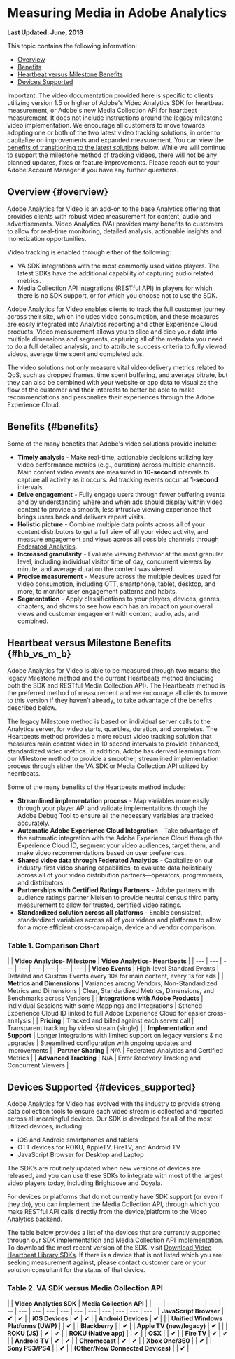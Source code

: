 # Measuring Media in Adobe Analytics

**Last Updated: June, 2018**

This topic contains the following information:

* [Overview](./#overview)
* [Benefits](./)
* [Heartbeat versus Milestone Benefits](./#hb_vs_m_b)
* [Devices Supported](./#devices_supported)

Important: The video documentation provided here is specific to clients utilizing version 1.5 or higher of Adobe's Video Analytics SDK for heartbeat measurement, or Adobe's new Media Collection API for heartbeat measurement. It does not include instructions around the legacy milestone video implementation. We encourage all customers to move towards adopting one or both of the two latest video tracking solutions, in order to capitalize on improvements and expanded measurement. You can view the [benefits of transitioning to the latest solutions](./) below. While we will continue to support the milestone method of tracking videos, there will not be any planned updates, fixes or feature improvements. Please reach out to your Adobe Account Manager if you have any further questions.

## Overview {#overview}

Adobe Analytics for Video is an add-on to the base Analytics offering that provides clients with robust video measurement for content, audio and advertisements. Video Analytics \(VA\) provides many benefits to customers to allow for real-time monitoring, detailed analysis, actionable insights and monetization opportunities.

Video tracking is enabled through either of the following:

* VA SDK integrations with the most commonly used video players. The latest SDKs have the additional capability of capturing audio related metrics. 
* Media Collection API integrations \(RESTful API\) in players for which there is no SDK support, or for which you choose not to use the SDK.

Adobe Analytics for Video enables clients to track the full customer journey across their site, which includes video consumption, and these measures are easily integrated into Analytics reporting and other Experience Cloud products. Video measurement allows you to slice and dice your data into multiple dimensions and segments, capturing all of the metadata you need to do a full detailed analysis, and to attribute success criteria to fully viewed videos, average time spent and completed ads.

The video solutions not only measure vital video delivery metrics related to QoS, such as dropped frames, time spent buffering, and average bitrate, but they can also be combined with your website or app data to visualize the flow of the customer and their interests to better be able to make recommendations and personalize their experiences through the Adobe Experience Cloud.

## Benefits {#benefits}

Some of the many benefits that Adobe's video solutions provide include:

* **Timely analysis** - Make real-time, actionable decisions utilizing key video performance metrics \(e.g., duration\) across multiple channels. Main content video events are measured in **10-second** intervals to capture all activity as it occurs. Ad tracking events occur at **1-second** intervals.
* **Drive engagement** - Fully engage users through fewer buffering events and by understanding where and when ads should display within video content to provide a smooth, less intrusive viewing experience that brings users back and delivers repeat visits. 
* **Holistic picture** - Combine multiple data points across all of your content distributors to get a full view of all your video activity, and measure engagement and views across all possible channels through [Federated Analytics](https://github.com/krculp/media-analytics-docs/tree/c21a8363a24601b55871136d5c52d7e85a080d88/federated-analytics.html). 
* **Increased granularity** - Evaluate viewing behavior at the most granular level, including individual visitor time of day, concurrent viewers by minute, and average duration the content was viewed. 
* **Precise measurement** - Measure across the multiple devices used for video consumption, including OTT, smartphone, tablet, desktop, and more, to monitor user engagement patterns and habits. 
* **Segmentation** - Apply classifications to your players, devices, genres, chapters, and shows to see how each has an impact on your overall views and customer engagement with content, audio, ads, and combined. 

## Heartbeat versus Milestone Benefits {#hb_vs_m_b}

Adobe Analytics for Video is able to be measured through two means: the legacy Milestone method and the current Heartbeats method \(including both the SDK and RESTful Media Collection API\). The Heartbeats method is the preferred method of measurement and we encourage all clients to move to this version if they haven’t already, to take advantage of the benefits described below.

The legacy Milestone method is based on individual server calls to the Analytics server, for video starts, quartiles, duration, and completes. The Heartbeats method provides a more robust video tracking solution that measures main content video in 10 second intervals to provide enhanced, standardized video metrics. In addition, Adobe has derived learnings from our Milestone method to provide a smoother, streamlined implementation process through either the VA SDK or Media Collection API utilized by heartbeats.

Some of the many benefits of the Heartbeats method include:

* **Streamlined implementation process** - Map variables more easily through your player API and validate implementations through the Adobe Debug Tool to ensure all the necessary variables are tracked accurately. 
* **Automatic Adobe Experience Cloud Integration** - Take advantage of the automatic integration with the Adobe Experience Cloud through the Experience Cloud ID, segment your video audiences, target them, and make video recommendations based on user preferences. 
* **Shared video data through Federated Analytics** - Capitalize on our industry-first video sharing capabilities, to evaluate data holistically across all of your video distribution partners—operators, programmers, and distributors. 
* **Partnerships with Certified Ratings Partners** - Adobe partners with audience ratings partner Nielsen to provide neutral census third party measurement to allow for trusted, certified video ratings. 
* **Standardized solution across all platforms** - Enable consistent, standardized variables across all of your videos and platforms to allow for a more efficient cross-campaign, device and vendor comparison. 

### Table 1. Comparison Chart

|  | **Video Analytics- Milestone** | **Video Analytics- Heartbeats** |
| --- | --- | --- | --- | --- | --- | --- | --- |
| **Video Events** | High-level Standard Events | Detailed and Custom Events every 10s for main content, every 1s for ads |
| **Metrics and Dimensions** | Variances among Vendors, Non-Standardized Metrics and Dimensions | Clear, Standardized Metrics, Dimensions, and Benchmarks across Vendors |
| **Integrations with Adobe Products** | Individual Sessions with some Mappings and Integrations | Stitched Experience Cloud ID linked to full Adobe Experience Cloud for easier cross-analysis |
| **Pricing** | Tracked and billed against each server call | Transparent tracking by video stream \(single\) |
| **Implementation and Support** | Longer integrations with limited support on legacy versions & no upgrades | Streamlined configuration with ongoing updates and improvements |
| **Partner Sharing** | N/A | Federated Analytics and Certified Metrics |
| **Advanced Tracking** | N/A | Error Recovery Tracking and Concurrent Viewers |

## Devices Supported {#devices_supported}

Adobe Analytics for Video has evolved with the industry to provide strong data collection tools to ensure each video stream is collected and reported across all meaningful devices. Our SDK is developed for all of the most utilized devices, including:

* iOS and Android smartphones and tablets 
* OTT devices for ROKU, AppleTV, FireTV, and Android TV 
* JavaScript Browser for Desktop and Laptop 

The SDK’s are routinely updated when new versions of devices are released, and you can use these SDKs to integrate with most of the largest video players today, including Brightcove and Ooyala.

For devices or platforms that do not currently have SDK support \(or even if they do\), you can implement the Media Collection API, through which you make RESTful API calls directly from the device/platform to the Video Analytics backend.

The table below provides a list of the devices that are currently supported through our SDK implementation and Media Collection API implementation. To download the most recent version of the SDK, visit [Download Video Heartbeat Library SDKs](https://github.com/krculp/media-analytics-docs/tree/c21a8363a24601b55871136d5c52d7e85a080d88/download-sdks.md). If there is a device that is not listed which you are seeking measurement against, please contact customer care or your solution consultant for the status of that device.

### Table 2. VA SDK versus Media Collection API

|  | **Video Analytics SDK** | **Media Collection API** |
| --- | --- | --- | --- | --- | --- | --- | --- | --- | --- | --- | --- | --- | --- | --- | --- |
| **JavaScript Browser** | **✔** | ✔ |
| **iOS Devices** | **✔** | ✔ |
| **Android Devices** | **✔** |  |
| **Unified Windows Platforms \(UWP\)** |  | **✔** |
| **Blackberry** |  | **✔** |
| **Apple TV \(new/legacy\)** | **✔** |  |
| **ROKU \(JS\)** | **✔** | ✔ |
| **ROKU \(Native app\)** |  | ✔ |
| **OSX** |  | **✔** |
| **Fire TV** | **✔** | ✔ |
| **Android TV** | **✔** | ✔ |
| **Chromecast** | **✔** | ✔ |
| **Xbox One/360** |  | **✔** |
| **Sony PS3/PS4** |  | **✔** |
| **\(Other/New Connected Devices\)** |  | ✔ |

